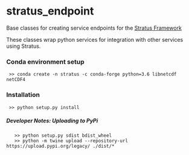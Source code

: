 # stratus_endpoint
Base classes for creating service endpoints for the [Stratus Framework](https://github.com/nasa-nccs-cds/stratus)

These classes wrap python services for integration with other services using Stratus.

### Conda environment setup

```
 >> conda create -n stratus -c conda-forge python=3.6 libnetcdf netCDF4 
 ```

### Installation

```
 >> python setup.py install
```

##### Developer Notes: Uploading to PyPi

```
   >> python setup.py sdist bdist_wheel
   >> python -m twine upload --repository-url https://upload.pypi.org/legacy/ ./dist/*
```
